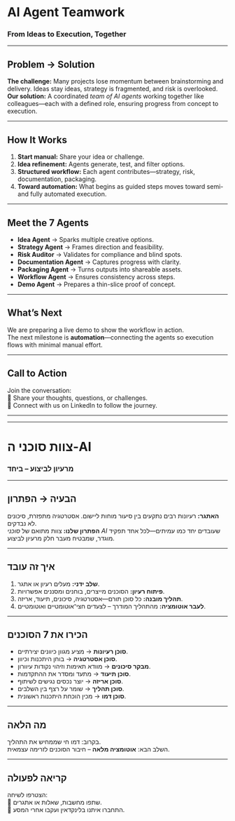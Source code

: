 # AI Agent Teamwork  
### From Ideas to Execution, Together

---

## Problem → Solution
**The challenge:** Many projects lose momentum between brainstorming and delivery. Ideas stay ideas, strategy is fragmented, and risk is overlooked.  
**Our solution:** A coordinated *team of AI agents* working together like colleagues—each with a defined role, ensuring progress from concept to execution.

---

## How It Works
1. **Start manual:** Share your idea or challenge.  
2. **Idea refinement:** Agents generate, test, and filter options.  
3. **Structured workflow:** Each agent contributes—strategy, risk, documentation, packaging.  
4. **Toward automation:** What begins as guided steps moves toward semi- and fully automated execution.

---

## Meet the 7 Agents
- **Idea Agent** → Sparks multiple creative options.  
- **Strategy Agent** → Frames direction and feasibility.  
- **Risk Auditor** → Validates for compliance and blind spots.  
- **Documentation Agent** → Captures progress with clarity.  
- **Packaging Agent** → Turns outputs into shareable assets.  
- **Workflow Agent** → Ensures consistency across steps.  
- **Demo Agent** → Prepares a thin-slice proof of concept.

---

## What’s Next
We are preparing a live demo to show the workflow in action.  
The next milestone is **automation**—connecting the agents so execution flows with minimal manual effort.

---

## Call to Action
Join the conversation:  
💬 Share your thoughts, questions, or challenges.  
🔗 Connect with us on LinkedIn to follow the journey.

---

---

# צוות סוכני ה-AI  
### מרעיון לביצוע – ביחד

---

## הבעיה → הפתרון
**האתגר:** רעיונות רבים נתקעים בין סיעור מוחות ליישום. אסטרטגיה מתפזרת, סיכונים לא נבדקים.  
**הפתרון שלנו:** צוות מתואם של *סוכני AI* שעובדים יחד כמו עמיתים—לכל אחד תפקיד מוגדר, שמבטיח מעבר חלק מרעיון לביצוע.

---

## איך זה עובד
1. **שלב ידני:** מעלים רעיון או אתגר.  
2. **פיתוח רעיון:** הסוכנים מייצרים, בוחנים ומסננים אפשרויות.  
3. **תהליך מובנה:** כל סוכן תורם—אסטרטגיה, סיכונים, תיעוד, אריזה.  
4. **לעבר אוטומציה:** מהתהליך המודרך – לצעדים חצי־אוטומטיים ואוטומטיים.

---

## הכירו את 7 הסוכנים
- **סוכן רעיונות** → מציע מגוון כיוונים יצירתיים.  
- **סוכן אסטרטגיה** → בוחן היתכנות וכיוון.  
- **מבקר סיכונים** → מוודא תאימות וזיהוי נקודות עיוורון.  
- **סוכן תיעוד** → מתעד ומסדר את ההתקדמות.  
- **סוכן אריזה** → יוצר נכסים נגישים לשיתוף.  
- **סוכן תהליך** → שומר על רצף בין השלבים.  
- **סוכן דמו** → מכין הוכחת היתכנות ראשונית.

---

## מה הלאה
בקרוב: דמו חי שממחיש את התהליך.  
השלב הבא: **אוטומציה מלאה** – חיבור הסוכנים לזרימה עצמאית.

---

## קריאה לפעולה
הצטרפו לשיחה:  
💬 שתפו מחשבות, שאלות או אתגרים.  
🔗 התחברו איתנו בלינקדאין ועקבו אחרי המסע.
